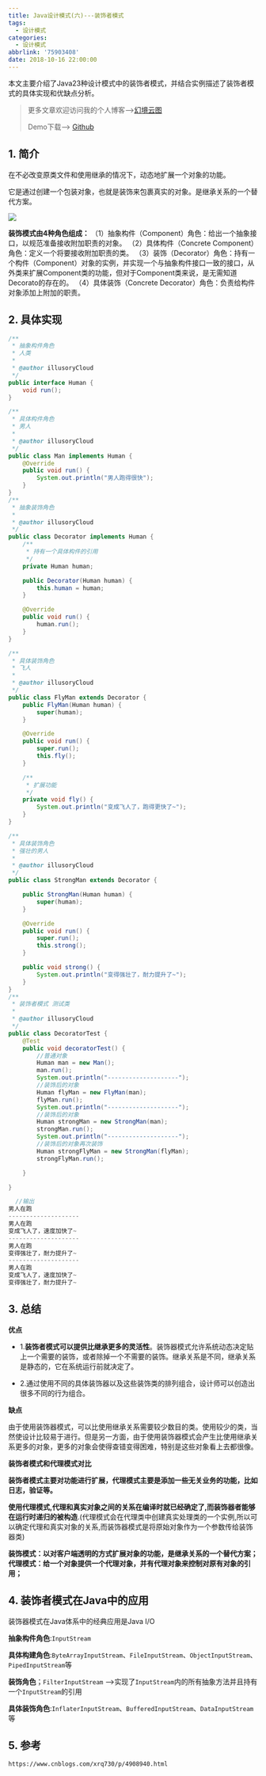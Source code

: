```yaml
---
title: Java设计模式(六)---装饰者模式
tags:
  - 设计模式
categories:
  - 设计模式
abbrlink: '75903408'
date: 2018-10-16 22:00:00
---
```


本文主要介绍了Java23种设计模式中的装饰者模式，并结合实例描述了装饰者模式的具体实现和优缺点分析。

<!--more-->

> 更多文章欢迎访问我的个人博客-->[幻境云图](https://www.lixueduan.com/)
>
> Demo下载--> [Github](https://github.com/illusorycloud/design-pattern)

## 1. 简介

在不必改变原类文件和使用继承的情况下，动态地扩展一个对象的功能。

它是通过创建一个包装对象，也就是装饰来包裹真实的对象。是继承关系的一个替代方案。

![](https://github.com/illusorycloud/illusorycloud.github.io/raw/hexo/myImages/design_pattern/six-decorator.png)

**装饰模式由4种角色组成：**
（1）抽象构件（Component）角色：给出一个抽象接口，以规范准备接收附加职责的对象。
（2）具体构件（Concrete Component）角色：定义一个将要接收附加职责的类。
（3）装饰（Decorator）角色：持有一个构件（Component）对象的实例，并实现一个与抽象构件接口一致的接口，从外类来扩展Component类的功能，但对于Component类来说，是无需知道Decorato的存在的。
（4）具体装饰（Concrete Decorator）角色：负责给构件对象添加上附加的职责。

## 2. 具体实现

```java
/**
 * 抽象构件角色
 * 人类
 *
 * @author illusoryCloud
 */
public interface Human {
    void run();
}

/**
 * 具体构件角色
 * 男人
 *
 * @author illusoryCloud
 */
public class Man implements Human {
    @Override
    public void run() {
        System.out.println("男人跑得很快");
    }
}
/**
 * 抽象装饰角色
 *
 * @author illusoryCloud
 */
public class Decorator implements Human {
    /**
     * 持有一个具体构件的引用
     */
    private Human human;

    public Decorator(Human human) {
        this.human = human;
    }

    @Override
    public void run() {
        human.run();
    }
}

/**
 * 具体装饰角色
 * 飞人
 *
 * @author illusoryCloud
 */
public class FlyMan extends Decorator {
    public FlyMan(Human human) {
        super(human);
    }

    @Override
    public void run() {
        super.run();
        this.fly();
    }

    /**
     * 扩展功能
     */
    private void fly() {
        System.out.println("变成飞人了，跑得更快了~");
    }
}

/**
 * 具体装饰角色
 * 强壮的男人
 *
 * @author illusoryCloud
 */
public class StrongMan extends Decorator {

    public StrongMan(Human human) {
        super(human);
    }

    @Override
    public void run() {
        super.run();
        this.strong();
    }

    public void strong() {
        System.out.println("变得强壮了，耐力提升了~");
    }
}
/**
 * 装饰者模式 测试类
 *
 * @author illusoryCloud
 */
public class DecoratorTest {
    @Test
    public void decoratorTest() {
        //普通对象
        Human man = new Man();
        man.run();
        System.out.println("--------------------");
        //装饰后的对象
        Human flyMan = new FlyMan(man);
        flyMan.run();
        System.out.println("--------------------");
        //装饰后的对象
        Human strongMan = new StrongMan(man);
        strongMan.run();
        System.out.println("--------------------");
        //装饰后的对象再次装饰
        Human strongFlyMan = new StrongMan(flyMan);
        strongFlyMan.run();

    }

}

  //输出
男人在跑
--------------------
男人在跑
变成飞人了，速度加快了~
--------------------
男人在跑
变得强壮了，耐力提升了~
--------------------
男人在跑
变成飞人了，速度加快了~
变得强壮了，耐力提升了~
```

## 3. 总结

**优点**

* 1.**装饰者模式可以提供比继承更多的灵活性**。装饰器模式允许系统动态决定贴上一个需要的装饰，或者除掉一个不需要的装饰。继承关系是不同，继承关系是静态的，它在系统运行前就决定了。

* 2.通过使用不同的具体装饰器以及这些装饰类的排列组合，设计师可以创造出很多不同的行为组合。

**缺点**

由于使用装饰器模式，可以比使用继承关系需要较少数目的类。使用较少的类，当然使设计比较易于进行。但是另一方面，由于使用装饰器模式会产生比使用继承关系更多的对象，更多的对象会使得查错变得困难，特别是这些对象看上去都很像。

**装饰者模式和代理模式对比**

**装饰者模式主要对功能进行扩展，代理模式主要是添加一些无关业务的功能，比如日志，验证等。**

**使用代理模式,代理和真实对象之间的关系在编译时就已经确定了,而装饰器者能够在运行时递归的被构造**.(代理模式会在代理类中创建真实处理类的一个实例,所以可以确定代理和真实对象的关系,而装饰器模式是将原始对象作为一个参数传给装饰器类)

**装饰模式：以对客户端透明的方式扩展对象的功能，是继承关系的一个替代方案；**
**代理模式：给一个对象提供一个代理对象，并有代理对象来控制对原有对象的引用；**

## 4. 装饰者模式在Java中的应用

装饰器模式在Java体系中的经典应用是Java I/O

**抽象构件角色**:`InputStream`

**具体构建角色**:`ByteArrayInputStream`、`FileInputStream`、`ObjectInputStream`、`PipedInputStream`等

**装饰角色**；`FilterInputStream` -->实现了`InputStream`内的所有抽象方法并且持有一个`InputStream`的引用

**具体装饰角色**:`InflaterInputStream`、`BufferedInputStream`、`DataInputStream`等

## 5. 参考

`https://www.cnblogs.com/xrq730/p/4908940.html`



